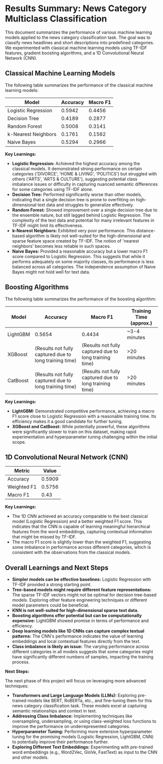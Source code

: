 # Results Summary: News Category Multiclass Classification

This document summarizes the performance of various machine learning models applied to the news category classification task. The goal was to classify news headlines and short descriptions into predefined categories. We experimented with classical machine learning models using TF-IDF features, gradient boosting algorithms, and a 1D Convolutional Neural Network (CNN).

## Classical Machine Learning Models

The following table summarizes the performance of the classical machine learning models:

| Model                 | Accuracy | Macro F1 |
|-----------------------|----------|----------|
| Logistic Regression   | 0.5942   | 0.4456   |
| Decision Tree         | 0.4189   | 0.2877   |
| Random Forest         | 0.5008   | 0.3141   |
| k-Nearest Neighbors   | 0.1761   | 0.1562   |
| Naive Bayes           | 0.5294   | 0.2966   |

**Key Learnings:**

* **Logistic Regression:** Achieved the highest accuracy among the classical models. It demonstrated strong performance on certain categories ('DIVORCE', 'HOME & LIVING', 'POLITICS') but struggled with others ('ARTS', 'ARTS & CULTURE'), suggesting potential class imbalance issues or difficulty in capturing nuanced semantic differences for some categories using TF-IDF alone.
* **Decision Tree:** Performed significantly worse than other models, indicating that a single decision tree is prone to overfitting on high-dimensional text data and struggles to generalize effectively.
* **Random Forest:** Showed improvement over a single decision tree due to the ensemble nature, but still lagged behind Logistic Regression. The complexity of the text data and potential for many irrelevant features in TF-IDF might limit its effectiveness.
* **k-Nearest Neighbors:** Exhibited very poor performance. This distance-based algorithm is likely not well-suited for the high-dimensional and sparse feature space created by TF-IDF. The notion of 'nearest neighbors' becomes less reliable in such spaces.
* **Naive Bayes:** Provided a reasonable accuracy but a lower macro F1 score compared to Logistic Regression. This suggests that while it performs adequately on some majority classes, its performance is less balanced across all categories. The independence assumption of Naive Bayes might not hold well for text data.

## Boosting Algorithms

The following table summarizes the performance of the boosting algorithm:

| Model       | Accuracy | Macro F1 | Training Time (approx.) |
|-------------|----------|----------|-------------------------|
| LightGBM    | 0.5654   | 0.4434   | ~3-4 minutes            |
| XGBoost     | (Results not fully captured due to long training time) | (Results not fully captured due to long training time) | >20 minutes              |
| CatBoost    | (Results not fully captured due to long training time) | (Results not fully captured due to long training time) | >20 minutes              |

**Key Learnings:**

* **LightGBM:** Demonstrated competitive performance, achieving a macro F1 score close to Logistic Regression with a reasonable training time. Its efficiency makes it a good candidate for further tuning.
* **XGBoost and CatBoost:** While potentially powerful, these algorithms were significantly slower to train on this dataset, making rapid experimentation and hyperparameter tuning challenging within the initial scope.

## 1D Convolutional Neural Network (CNN)

| Metric        | Value    |
|---------------|----------|
| Accuracy      | 0.5909   |
| Weighted F1   | 0.5756   |
| Macro F1      | 0.43     |

**Key Learnings:**

* The 1D CNN achieved an accuracy comparable to the best classical model (Logistic Regression) and a better weighted F1 score. This indicates that the CNN is capable of learning meaningful hierarchical features from the word embeddings, capturing contextual information that might be missed by TF-IDF.
* The macro F1 score is slightly lower than the weighted F1, suggesting some imbalance in performance across different categories, which is consistent with the observations from the classical models.

## Overall Learnings and Next Steps

* **Simpler models can be effective baselines:** Logistic Regression with TF-IDF provided a strong starting point.
* **Tree-based models might require different feature representations:** The sparse TF-IDF vectors might not be optimal for decision tree-based models. Exploring other feature engineering techniques or different model parameters could be beneficial.
* **KNN is not well-suited for high-dimensional sparse text data.**
* **Boosting algorithms offer potential but can be computationally expensive:** LightGBM showed promise in terms of performance and efficiency.
* **Deep learning models like 1D CNNs can capture complex textual patterns:** The CNN's performance indicates the value of learning embeddings and local contextual features directly from the text.
* **Class imbalance is likely an issue:** The varying performance across different categories in all models suggests that some categories might have significantly different numbers of samples, impacting the training process.

**Next Steps:**

The next phase of this project will focus on leveraging more advanced techniques:

* **Transformers and Large Language Models (LLMs):** Exploring pre-trained models like BERT, RoBERTa, etc., and fine-tuning them for this news category classification task. These models excel at capturing semantic relationships and context in text.
* **Addressing Class Imbalance:** Implementing techniques like oversampling, undersampling, or using class-weighted loss functions to improve the performance on underrepresented categories.
* **Hyperparameter Tuning:** Performing more extensive hyperparameter tuning for the promising models (Logistic Regression, LightGBM, CNN) to potentially improve their performance further.
* **Exploring Different Text Embeddings:** Experimenting with pre-trained word embeddings (e.g., Word2Vec, GloVe, FastText) as input to the CNN and other models.